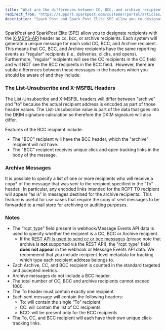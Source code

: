 ```yaml
---
title: "What are the differences between CC, BCC, and archive recipients?"
redirect_from: "https://support.sparkpost.com/customer/portal/articles/2164371-what-are-the-differences-between-cc-bcc-and-archive-recipients-"
description: "Spark Post and Spark Post Elite SPE allow you to designate recipients with the X MSYS API header as cc bcc or archive recipients Each system will generate a unique message for each valid CC BCC and Archive recipient This means that CC BCC and Archive recipients have the same..."
---
```


SparkPost and SparkPost Elite (SPE) allow you to designate recipients with the [X-MSYS-API](https://www.sparkpost.com/api#/reference/smtp-api) header as cc, bcc, or archive recipients. Each system will generate a unique message for each valid CC, BCC, and Archive recipient.  This means that CC, BCC, and Archive recipients have the same reporting events as "regular" recipients (i.e., deliveries, clicks, and opens).  Furthermore, "regular" recipients will see the CC recipients in the CC field and will NOT see the BCC recipients in the BCC field.  However, there are subtle differences between these messages in the headers which you should be aware of and they include: 

### The List-Unsubscribe and X-MSFBL Headers 

The List-Unsubscribe and X-MSFBL headers will differ between "archive" and "to" because the actual recipient address is encoded as part of those header values. The List-Unsubscribe value is part of the data that goes into the DKIM signature calculation so therefore the DKIM signature will also differ.

Features of the BCC recipient include:

* The "BCC" recipient will have the BCC header, which the "archive" recipient will not have.
* The "BCC" recipient receives unique click and open tracking links in the body of the message.

### Archive Messages 

It is possible to specify a list of one or more recipients who will receive a copy* of the message that was sent to the recipient specified in the “To” header.  In particular, any encoded links intended for the RCPT TO recipient will appear “as is” in messages destined for the archive recipients.  This feature is useful for use cases that require the copy of sent messages to be forwarded to a mail store for archiving or auditing purposes.

### Notes 

*   The “rcpt_type” field present in webhook/Message Events API data is used to specify whether the recipient is a CC, BCC or Archive recipient.
	* If the [REST API is used to send cc or bcc messages](https://support.sparkpost.com/customer/portal/articles/2432290) (please note that archive is **not** supported via the REST API), the "rcpt_type" field **does not appear**            in the webhook or Message Events API data. We recommend that you include recipient-level metadata for tracking which type each recipient address belongs to.
*   Each Archive, CC, and BCC recipient is counted in the standard targeted and accepted metrics.
*   Archive messages do not include a BCC header.
*   The total number of CC, BCC and archive recipients cannot exceed 1000.
*   The To header must contain exactly one recipient.
*   Each sent message will contain the following headers:
    *   To: will contain the single “To” recipient
    *   CC: will contain the list of CC recipients
    *   BCC: will be present only for the BCC recipients
*   The To, CC, and BCC recipient will each have their own unique click-tracking links.